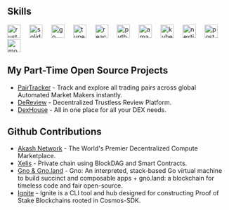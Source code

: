 ## Skills
<div align="left">
    <picture>
        <source media="(prefers-color-scheme: dark)" srcset="https://cdn.simpleicons.org/rust/white" />
        <source media="(prefers-color-scheme: light)"
            srcset="https://cdn.jsdelivr.net/gh/devicons/devicon/icons/rust/rust-original.svg" />
        <img src="https://cdn.jsdelivr.net/gh/devicons/devicon/icons/rust/rust-original.svg" height="30"
            alt="rust logo" />
    </picture>
    <img width="12" />
    <picture>
        <source media="(prefers-color-scheme: dark)" srcset="https://cdn.simpleicons.org/solidity/white" />
        <source media="(prefers-color-scheme: light)"
            srcset="https://cdn.jsdelivr.net/gh/devicons/devicon/icons/solidity/solidity-original.svg" />
        <img src="https://cdn.jsdelivr.net/gh/devicons/devicon/icons/solidity/solidity-original.svg" height="30"
            alt="solidity logo" />
    </picture>
    <img width="12" />
    <picture>
        <source media="(prefers-color-scheme: dark)" srcset="https://cdn.simpleicons.org/go/white" />
        <source media="(prefers-color-scheme: light)"
            srcset="https://cdn.jsdelivr.net/gh/devicons/devicon/icons/go/go-original.svg" />
        <img src="https://cdn.jsdelivr.net/gh/devicons/devicon/icons/go/go-original.svg" height="30" alt="go logo" />
    </picture>
    <img width="12" />
    <picture>
        <source media="(prefers-color-scheme: dark)"
            srcset="https://cdn.jsdelivr.net/gh/devicons/devicon/icons/typescript/typescript-plain.svg" />
        <source media="(prefers-color-scheme: light)"
            srcset="https://cdn.jsdelivr.net/gh/devicons/devicon/icons/typescript/typescript-original.svg" />
        <img src="https://cdn.jsdelivr.net/gh/devicons/devicon/icons/typescript/typescript-original.svg" height="30"
            alt="typescript logo" />
    </picture>
    <img width="12" />
    <picture>
        <source media="(prefers-color-scheme: dark)" srcset="https://cdn.simpleicons.org/react/white" />
        <source media="(prefers-color-scheme: light)"
            srcset="https://cdn.jsdelivr.net/gh/devicons/devicon/icons/react/react-original.svg" />
        <img src="https://cdn.jsdelivr.net/gh/devicons/devicon/icons/react/react-original.svg" height="30"
            alt="react logo" />
    </picture>
    <img width="12" />
    <picture>
        <source media="(prefers-color-scheme: dark)"
            srcset="https://cdn.jsdelivr.net/gh/devicons/devicon/icons/python/python-plain.svg" />
        <source media="(prefers-color-scheme: light)"
            srcset="https://cdn.jsdelivr.net/gh/devicons/devicon/icons/python/python-original.svg" />
        <img src="https://cdn.jsdelivr.net/gh/devicons/devicon/icons/python/python-original.svg" height="30"
            alt="python logo" />
    </picture>
    <img width="12" />
    <picture>
        <source media="(prefers-color-scheme: dark)"
            srcset="https://cdn.jsdelivr.net/gh/devicons/devicon/icons/amazonwebservices/amazonwebservices-line-wordmark.svg" />
        <source media="(prefers-color-scheme: light)"
            srcset="https://cdn.jsdelivr.net/gh/devicons/devicon/icons/amazonwebservices/amazonwebservices-line-wordmark.svg" />
        <img src="https://cdn.jsdelivr.net/gh/devicons/devicon/icons/amazonwebservices/amazonwebservices-line-wordmark.svg"
            height="30" alt="amazonwebservices logo" />
    </picture>
    <img width="12" />
    <picture>
        <source media="(prefers-color-scheme: dark)"
            srcset="https://cdn.jsdelivr.net/gh/devicons/devicon/icons/kubernetes/kubernetes-plain.svg" />
        <source media="(prefers-color-scheme: light)"
            srcset="https://cdn.jsdelivr.net/gh/devicons/devicon/icons/kubernetes/kubernetes-original.svg" />
        <img src="https://cdn.jsdelivr.net/gh/devicons/devicon/icons/kubernetes/kubernetes-original.svg" height="30"
            alt="kubernetes logo" />
    </picture>
    <img width="12" />
    <picture>
        <source media="(prefers-color-scheme: dark)" srcset="https://cdn.simpleicons.org/nextdotjs/white" />
        <source media="(prefers-color-scheme: light)"
            srcset="https://cdn.jsdelivr.net/gh/devicons/devicon/icons/nextjs/nextjs-original.svg" />
        <img src="https://cdn.jsdelivr.net/gh/devicons/devicon/icons/nextjs/nextjs-original.svg" height="30"
            alt="nextjs logo" />
    </picture>
    <img width="12" />
    <picture>
        <source media="(prefers-color-scheme: dark)"
            srcset="https://cdn.jsdelivr.net/gh/devicons/devicon/icons/postgresql/postgresql-plain.svg" />
        <source media="(prefers-color-scheme: light)"
            srcset="https://cdn.jsdelivr.net/gh/devicons/devicon/icons/postgresql/postgresql-original.svg" />
        <img src="https://cdn.jsdelivr.net/gh/devicons/devicon/icons/postgresql/postgresql-original.svg" height="30"
            alt="postgresql logo" />
    </picture>
    <img width="12" />
    <picture>
        <source media="(prefers-color-scheme: dark)"
            srcset="https://cdn.jsdelivr.net/gh/devicons/devicon/icons/mongodb/mongodb-plain.svg" />
        <source media="(prefers-color-scheme: light)"
            srcset="https://cdn.jsdelivr.net/gh/devicons/devicon/icons/mongodb/mongodb-original.svg" />
        <img src="https://cdn.jsdelivr.net/gh/devicons/devicon/icons/mongodb/mongodb-original.svg" height="30"
            alt="mongodb logo" />
    </picture>
</div>

## My Part-Time Open Source Projects

- [PairTracker](https://github.com/PairTracker/) - Track and explore all trading pairs across global Automated Market Makers instantly.
- [DeReview](https://github.com/DeReview/) - Decentralized Trustless Review Platform.
- [DexHouse](https://github.com/DexHouseOrg/) - All in one place for all your DEX needs.

## Github Contributions
- [Akash Network](https://github.com/akash-network/) - The World's Premier Decentralized Compute Marketplace.
- [Xelis](https://github.com/xelis-project/) - Private chain using BlockDAG and Smart Contracts.
- [Gno & Gno.land](https://github.com/gnolang/) - Gno: An interpreted, stack-based Go virtual machine to build succinct and composable apps + gno.land: a blockchain for timeless code and fair open-source.
- [Ignite](https://github.com/ignite/) - Ignite is a CLI tool and hub designed for constructing Proof of Stake Blockchains rooted in Cosmos-SDK.
